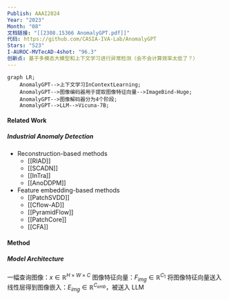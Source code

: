 ```yaml
---
Publish: AAAI2024
Year: "2023"
Month: "08"
文档链接: "[[2308.15366 AnomalyGPT.pdf]]"
代码: https://github.com/CASIA-IVA-Lab/AnomalyGPT
Stars: "523"
I-AUROC-MVTecAD-4shot: "96.3"
创新点: 基于多模态大模型和上下文学习进行异常检测（会不会计算效率太低了？）
---
```

```mermaid
graph LR;
	AnomalyGPT-->上下文学习InContextLearning;
	AnomalyGPT-->图像编码器用于提取图像特征向量-->ImageBind-Huge;
	AnomalyGPT-->图像解码器分为4个阶段;
	AnomalyGPT-->LLM-->Vicuna-7B;
```
#### Related Work
##### Industrial Anomaly Detection
- Reconstruction-based methods
	- [[RIAD]]
	- [[SCADN]]
	- [[InTra]]
	- [[AnoDDPM]]
- Feature embedding-based methods
	- [[PatchSVDD]]
	- [[Cflow-AD]]
	- [[PyramidFlow]]
	- [[PatchCore]]
	- [[CFA]]
#### Method
##### Model Architecture
一幅查询图像：$x\in \mathbb{R}^{H\times W\times C}$
图像特征向量：$F_{img} \in \mathbb{R}^{C_1}$
将图像特征向量送入线性层得到图像嵌入：$E_{img} \in \mathbb{R}^{C_{emb}}$，被送入 LLM